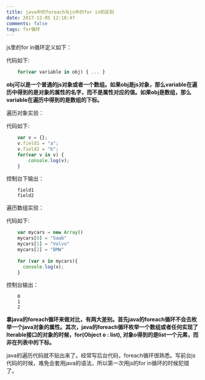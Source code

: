 ```yaml
---
title: java中的foreach与js中的for in的区别
date: 2017-12-05 12:18:47
comments: false
tags: for循环
---
```

js里的for in循环定义如下：

代码如下:
```javascript	
	for(var variable in obj) { ... }
```
**obj可以是一个普通的js对象或者一个数组。如果obj是js对象，那么variable在遍历中得到的是对象的属性的名字，而不是属性对应的值。如果obj是数组，那么variable在遍历中得到的是数组的下标。**

遍历对象实验：

 代码如下:
```javascript
	var v = {};  
	v.field1 = "a";  
	v.field2 = "b";  
	for(var v in v) {  
    	console.log(v);  
	}
```

控制台下输出：
```
	field1
	field2
```
遍历数组实验：

代码如下:
```javascript
	var mycars = new Array()
	mycars[0] = "Saab"
	mycars[1] = "Volvo"
	mycars[2] = "BMW"
	  
	for (var x in mycars){
	  console.log(x);
	}
```

控制台输出：
```
	0
	1
	2
```
**拿java的foreach循环来做对比，有两大差别。首先java的foreach循环不会去枚举一个java对象的属性。其次，java的foreach循环枚举一个数组或者任何实现了Iterable接口的对象的时候，for(Object o : list), 对象o得到的是list一个元素，而非在列表中的下标。**

java的遍历代码就不贴出来了。经常写后台代码，foreach循环很熟悉。写前台js代码的时候，难免会套用java的语法，所以第一次用js的for in循环的时候犯错了。

